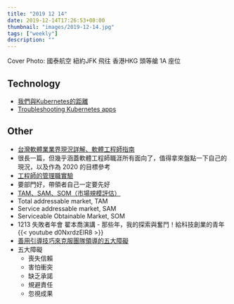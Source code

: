 ```yaml
---
title: "2019 12 14"
date: 2019-12-14T17:26:53+08:00
thumbnail: "images/2019-12-14.jpg"
tags: ["weekly"]
description: ""
---
```


Cover Photo: 國泰航空 紐約JFK 飛往 香港HKG 頭等艙 1A 座位

## Technology

* [我們與Kubernetes的距離](https://speakerdeck.com/astleychen/wo-men-yu-kubernetesde-ju-li)
* [Troubleshooting Kubernetes apps](https://speakerdeck.com/mhausenblas/kubecologne-keynote-troubleshooting-kubernetes-apps)

## Other

* [台灣軟體業業界現況詳解、軟體工程師指南](https://forum.gamer.com.tw/C.php?bsn=60076&snA=5444020)
 * 很長一篇，但幾乎涵蓋軟體工程師職涯所有面向了，值得拿來盤點一下自己的現況，以及作為 2020 的目標參考
* [工程師的管理職實驗](https://medium.com/@raguhnlee/803d1c7ad479)
 * 要部門好，帶領者自己一定要先好
* [TAM、SAM、SOM（市場規模評估）](https://www.pmtone.com/tam-sam-som/)
 * Total addressable market, TAM
 * Service addressable market, SAM
 * Serviceable Obtainable Market, SOM
* 1213 失敗者年會 翟本喬演講 - 那些年，我的探索與奮鬥！給科技創業的青年<br />{{< youtube d0NxrdzEIR8 >}}
* [善用引導技巧來克服團隊領導的五大障礙](https://funevo.com/2019/05/31/善用引導技巧來克服團隊領導的五大障礙/)
 * 五大障礙
     * 喪失信賴
     * 害怕衝突
     * 缺乏承諾
     * 規避責任
     * 忽視成果
